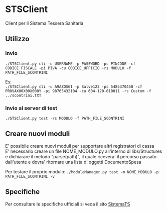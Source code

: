 # STSClient

Client per il Sistema Tessera Sanitaria

## Utilizzo
### Invio
`./STSClient.py cli -u USERNAME -p PASSWORD -pc PINCODE -cf CODICE_FISCALE -pi PIVA -cu CODICE_UFFICIO -rs MODULO -f PATH_FILE_SCONTRINI`   

Es:  
`./STSClient.py cli -u A9AZOS61 -p Salve123 -pc 5485370458 -cf PROVAX00X00X000Y -pi 98765432104 -cu 604-120-010011 -rs Custom -f ../scontrini.TXT`

### Invio al server di test
`./STSClient.py test -rs MODULO -f PATH_FILE_SCONTRINI` 


## Creare nuovi moduli
E' possibile creare nuovi moduli per supportare altri registratori di cassa  
E' necessario creare un file NOME_MODULO.py all'interno di libs/Structures  
e dichiarare il metodo "parse(path)", il quale ricevera' il percorso passato dall'utente
e dovra' ritornare una lista di oggetti DocumentoSpesa

Per testare il proprio modulo:
`./ModuleManager.py test -m NOME_MODULO -p PATH_FILE_SCONTRINI -v`

## Specifiche
Per consultare le specifiche ufficiali si veda il sito [SistemaTS]( http://sistemats1.sanita.finanze.it/wps/content/Portale_Tessera_Sanitaria/STS_Sanita/Home/Sistema+TS+informa/730+-+Spese+Sanitarie/730+-+Spese+Sanitarie+-+Documenti+di+progetto+e+specifiche+tecniche/)
